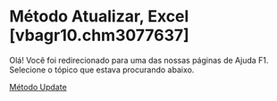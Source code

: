 
# Método Atualizar, Excel [vbagr10.chm3077637]

Olá! Você foi redirecionado para uma das nossas páginas de Ajuda F1. Selecione o tópico que estava procurando abaixo.

[Método Update](http://msdn.microsoft.com/library/ef26d691-e77a-115e-2152-eec136aa6839%28Office.15%29.aspx)
